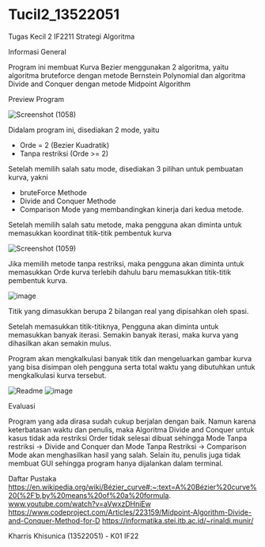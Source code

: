 # Tucil2_13522051

Tugas Kecil 2 IF2211 Strategi Algoritma

Informasi General

Program ini membuat Kurva Bezier menggunakan 2 algoritma, yaitu algoritma bruteforce dengan metode Bernstein Polynomial dan algoritma Divide and Conquer dengan metode Midpoint Algorithm

Preview Program


![Screenshot (1058)](https://github.com/Kharris-Khisunica/Tucil2_13522051/assets/117980906/9e5851cf-717b-4265-a653-980972bcfb7a)

Didalam program ini, disediakan 2 mode, yaitu 
- Orde = 2 (Bezier Kuadratik)
- Tanpa restriksi (Orde >= 2)

Setelah memilih salah satu mode, disediakan 3 pilihan untuk pembuatan kurva, yakni
- bruteForce Methode
- Divide and Conquer Methode
- Comparison Mode yang membandingkan kinerja dari kedua metode.

Setelah memilih salah satu metode, maka pengguna akan diminta untuk memasukkan koordinat titik-titik pembentuk kurva

![Screenshot (1059)](https://github.com/Kharris-Khisunica/Tucil2_13522051/assets/117980906/eb185698-913a-40fb-8c22-440c015b6e2a)

Jika memilih metode tanpa restriksi, maka pengguna akan diminta untuk memasukkan Orde kurva terlebih dahulu baru memasukkan titik-titik pembentuk kurva. 

![image](https://github.com/Kharris-Khisunica/Tucil2_13522051/assets/117980906/1bfa0ea9-0fed-4dda-80fc-ed514f7ecb42)

Titik yang dimasukkan berupa 2 bilangan real yang dipisahkan oleh spasi.

Setelah memasukkan titik-titiknya, Pengguna akan diminta untuk memasukkan banyak iterasi. Semakin banyak iterasi, maka kurva yang dihasilkan akan semakin mulus. 

Program akan mengkalkulasi banyak titik dan mengeluarkan gambar kurva yang bisa disimpan oleh pengguna serta total waktu yang dibutuhkan untuk mengkalkulasi kurva tersebut. 


![Readme](https://github.com/Kharris-Khisunica/Tucil2_13522051/assets/117980906/96f7a112-8eb2-45fe-a410-6277516a9a42)
![image](https://github.com/Kharris-Khisunica/Tucil2_13522051/assets/117980906/b73039d2-c2b5-46de-93e8-e4ad84b310c8)


Evaluasi

Program yang ada dirasa sudah cukup berjalan dengan baik. Namun karena keterbatasan waktu dan penulis, maka Algoritma Divide and Conquer untuk kasus tidak ada restriksi Order tidak selesai dibuat sehingga Mode Tanpa restriksi -> Divide and Conquer dan Mode Tanpa Restriksi -> Comparison Mode akan menghasilkan hasil yang salah. Selain itu, penulis juga tidak membuat GUI sehingga program hanya dijalankan dalam terminal. 

Daftar Pustaka
https://en.wikipedia.org/wiki/Bézier_curve#:~:text=A%20Bézier%20curve%20(%2Fˈb,by%20means%20of%20a%20formula.
www.youtube.com/watch?v=aVwxzDHniEw
https://www.codeproject.com/Articles/223159/Midpoint-Algorithm-Divide-and-Conquer-Method-for-D
https://informatika.stei.itb.ac.id/~rinaldi.munir/


Kharris Khisunica (13522051) - K01 IF22
